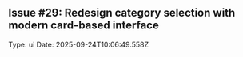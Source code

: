## Issue #29: Redesign category selection with modern card-based interface
Type: ui
Date: 2025-09-24T10:06:49.558Z

